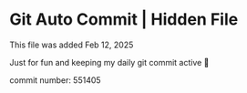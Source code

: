 # Git Auto Commit | Hidden File

This file was added Feb 12, 2025

Just for fun and keeping my daily git commit active 🤪

commit number: 551405
